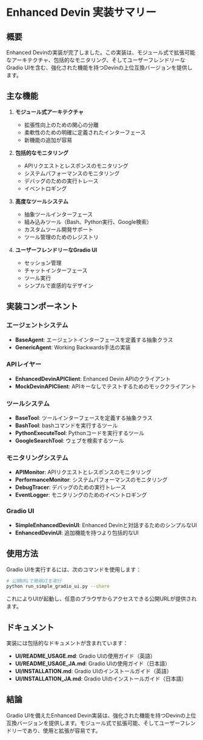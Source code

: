 # Enhanced Devin 実装サマリー

## 概要

Enhanced Devinの実装が完了しました。この実装は、モジュール式で拡張可能なアーキテクチャ、包括的なモニタリング、そしてユーザーフレンドリーなGradio UIを含む、強化された機能を持つDevinの上位互換バージョンを提供します。

## 主な機能

1. **モジュール式アーキテクチャ**
   - 拡張性向上のための関心の分離
   - 柔軟性のための明確に定義されたインターフェース
   - 新機能の追加が容易

2. **包括的なモニタリング**
   - APIリクエストとレスポンスのモニタリング
   - システムパフォーマンスのモニタリング
   - デバッグのための実行トレース
   - イベントロギング

3. **高度なツールシステム**
   - 抽象ツールインターフェース
   - 組み込みツール（Bash、Python実行、Google検索）
   - カスタムツール開発サポート
   - ツール管理のためのレジストリ

4. **ユーザーフレンドリーなGradio UI**
   - セッション管理
   - チャットインターフェース
   - ツール実行
   - シンプルで直感的なデザイン

## 実装コンポーネント

### エージェントシステム
- **BaseAgent**: エージェントインターフェースを定義する抽象クラス
- **GenericAgent**: Working Backwards手法の実装

### APIレイヤー
- **EnhancedDevinAPIClient**: Enhanced Devin APIのクライアント
- **MockDevinAPIClient**: APIキーなしでテストするためのモッククライアント

### ツールシステム
- **BaseTool**: ツールインターフェースを定義する抽象クラス
- **BashTool**: bashコマンドを実行するツール
- **PythonExecuteTool**: Pythonコードを実行するツール
- **GoogleSearchTool**: ウェブを検索するツール

### モニタリングシステム
- **APIMonitor**: APIリクエストとレスポンスのモニタリング
- **PerformanceMonitor**: システムパフォーマンスのモニタリング
- **DebugTracer**: デバッグのための実行トレース
- **EventLogger**: モニタリングのためのイベントロギング

### Gradio UI
- **SimpleEnhancedDevinUI**: Enhanced Devinと対話するためのシンプルなUI
- **EnhancedDevinUI**: 追加機能を持つより包括的なUI

## 使用方法

Gradio UIを実行するには、次のコマンドを使用します：

```bash
# 公開URLで簡易UIを実行
python run_simple_gradio_ui.py --share
```

これによりUIが起動し、任意のブラウザからアクセスできる公開URLが提供されます。

## ドキュメント

実装には包括的なドキュメントが含まれています：

- **UI/README_USAGE.md**: Gradio UIの使用ガイド（英語）
- **UI/README_USAGE_JA.md**: Gradio UIの使用ガイド（日本語）
- **UI/INSTALLATION.md**: Gradio UIのインストールガイド（英語）
- **UI/INSTALLATION_JA.md**: Gradio UIのインストールガイド（日本語）

## 結論

Gradio UIを備えたEnhanced Devin実装は、強化された機能を持つDevinの上位互換バージョンを提供します。モジュール式で拡張可能、そしてユーザーフレンドリーであり、使用と拡張が容易です。
